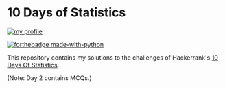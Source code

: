 # 10 Days of Statistics

<a href="https://www.hackerrank.com/psychoprg357/"><img src = "https://en.wikipedia.org/wiki/HackerRank#/media/File:HackerRank_Icon-1000px.png" alt= "my profile"/></a>

[![forthebadge made-with-python](http://ForTheBadge.com/images/badges/made-with-python.svg)](https://www.python.org/)

This repository contains my solutions to the challenges of Hackerrank's [10 Days Of Statistics](https://www.hackerrank.com/domains/tutorials/10-days-of-statistics).

(Note: Day 2 contains MCQs.)

